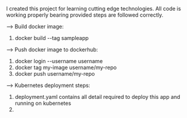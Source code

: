 I created this project for learning cutting edge technologies. All code is working properly bearing provided steps are followed correctly.

--> Build docker image:
1. docker build --tag sampleapp

--> Push docker image to dockerhub:
1. docker login --username username
2. docker tag my-image username/my-repo
3. docker push username/my-repo

--> Kubernetes deployment steps:
1. deployment.yaml contains all detail required to deploy this app and running on kubernetes
2. 
